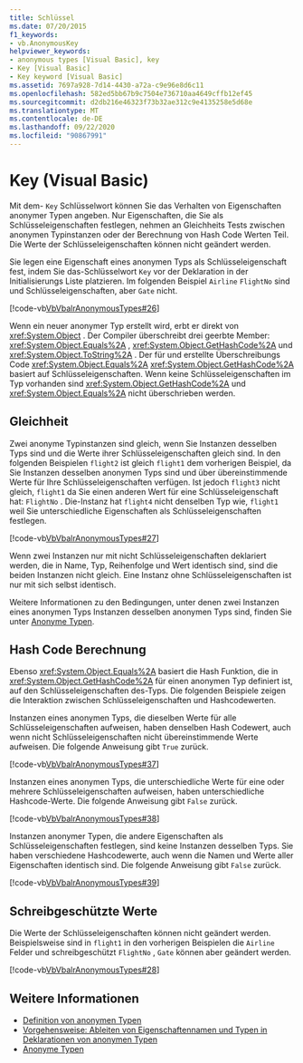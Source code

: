 ```yaml
---
title: Schlüssel
ms.date: 07/20/2015
f1_keywords:
- vb.AnonymousKey
helpviewer_keywords:
- anonymous types [Visual Basic], key
- Key [Visual Basic]
- Key keyword [Visual Basic]
ms.assetid: 7697a928-7d14-4430-a72a-c9e96e8d6c11
ms.openlocfilehash: 582ed5bb67b9c7504e736710aa4649cffb12ef45
ms.sourcegitcommit: d2db216e46323f73b32ae312c9e4135258e5d68e
ms.translationtype: MT
ms.contentlocale: de-DE
ms.lasthandoff: 09/22/2020
ms.locfileid: "90867991"
---
```

# <a name="key-visual-basic"></a>Key (Visual Basic)

Mit dem- `Key` Schlüsselwort können Sie das Verhalten von Eigenschaften anonymer Typen angeben. Nur Eigenschaften, die Sie als Schlüsseleigenschaften festlegen, nehmen an Gleichheits Tests zwischen anonymen Typinstanzen oder der Berechnung von Hash Code Werten Teil. Die Werte der Schlüsseleigenschaften können nicht geändert werden.  
  
 Sie legen eine Eigenschaft eines anonymen Typs als Schlüsseleigenschaft fest, indem Sie das-Schlüsselwort `Key` vor der Deklaration in der Initialisierungs Liste platzieren. Im folgenden Beispiel `Airline` `FlightNo` sind und Schlüsseleigenschaften, aber `Gate` nicht.  
  
 [!code-vb[VbVbalrAnonymousTypes#26](~/samples/snippets/visualbasic/VS_Snippets_VBCSharp/VbVbalrAnonymousTypes/VB/Class2.vb#26)]  
  
 Wenn ein neuer anonymer Typ erstellt wird, erbt er direkt von <xref:System.Object> . Der Compiler überschreibt drei geerbte Member: <xref:System.Object.Equals%2A> , <xref:System.Object.GetHashCode%2A> und <xref:System.Object.ToString%2A> . Der für und erstellte Überschreibungs Code <xref:System.Object.Equals%2A> <xref:System.Object.GetHashCode%2A> basiert auf Schlüsseleigenschaften. Wenn keine Schlüsseleigenschaften im Typ vorhanden sind <xref:System.Object.GetHashCode%2A> und <xref:System.Object.Equals%2A> nicht überschrieben werden.  
  
## <a name="equality"></a>Gleichheit  

 Zwei anonyme Typinstanzen sind gleich, wenn Sie Instanzen desselben Typs sind und die Werte ihrer Schlüsseleigenschaften gleich sind. In den folgenden Beispielen `flight2` ist gleich `flight1` dem vorherigen Beispiel, da Sie Instanzen desselben anonymen Typs sind und über übereinstimmende Werte für Ihre Schlüsseleigenschaften verfügen. Ist jedoch `flight3` nicht gleich, `flight1` da Sie einen anderen Wert für eine Schlüsseleigenschaft hat: `FlightNo` . Die-Instanz hat `flight4` nicht denselben Typ wie, `flight1` weil Sie unterschiedliche Eigenschaften als Schlüsseleigenschaften festlegen.  
  
 [!code-vb[VbVbalrAnonymousTypes#27](~/samples/snippets/visualbasic/VS_Snippets_VBCSharp/VbVbalrAnonymousTypes/VB/Class2.vb#27)]  
  
 Wenn zwei Instanzen nur mit nicht Schlüsseleigenschaften deklariert werden, die in Name, Typ, Reihenfolge und Wert identisch sind, sind die beiden Instanzen nicht gleich. Eine Instanz ohne Schlüsseleigenschaften ist nur mit sich selbst identisch.  
  
 Weitere Informationen zu den Bedingungen, unter denen zwei Instanzen eines anonymen Typs Instanzen desselben anonymen Typs sind, finden Sie unter [Anonyme Typen](../../programming-guide/language-features/objects-and-classes/anonymous-types.md).  
  
## <a name="hash-code-calculation"></a>Hash Code Berechnung  

 Ebenso <xref:System.Object.Equals%2A> basiert die Hash Funktion, die in <xref:System.Object.GetHashCode%2A> für einen anonymen Typ definiert ist, auf den Schlüsseleigenschaften des-Typs. Die folgenden Beispiele zeigen die Interaktion zwischen Schlüsseleigenschaften und Hashcodewerten.  
  
 Instanzen eines anonymen Typs, die dieselben Werte für alle Schlüsseleigenschaften aufweisen, haben denselben Hash Codewert, auch wenn nicht Schlüsseleigenschaften nicht übereinstimmende Werte aufweisen. Die folgende Anweisung gibt `True` zurück.  
  
 [!code-vb[VbVbalrAnonymousTypes#37](~/samples/snippets/visualbasic/VS_Snippets_VBCSharp/VbVbalrAnonymousTypes/VB/Class2.vb#37)]  
  
 Instanzen eines anonymen Typs, die unterschiedliche Werte für eine oder mehrere Schlüsseleigenschaften aufweisen, haben unterschiedliche Hashcode-Werte. Die folgende Anweisung gibt `False` zurück.  
  
 [!code-vb[VbVbalrAnonymousTypes#38](~/samples/snippets/visualbasic/VS_Snippets_VBCSharp/VbVbalrAnonymousTypes/VB/Class2.vb#38)]  
  
 Instanzen anonymer Typen, die andere Eigenschaften als Schlüsseleigenschaften festlegen, sind keine Instanzen desselben Typs. Sie haben verschiedene Hashcodewerte, auch wenn die Namen und Werte aller Eigenschaften identisch sind. Die folgende Anweisung gibt `False` zurück.  
  
 [!code-vb[VbVbalrAnonymousTypes#39](~/samples/snippets/visualbasic/VS_Snippets_VBCSharp/VbVbalrAnonymousTypes/VB/Class2.vb#39)]  
  
## <a name="read-only-values"></a>Schreibgeschützte Werte  

 Die Werte der Schlüsseleigenschaften können nicht geändert werden. Beispielsweise sind in `flight1` in den vorherigen Beispielen die `Airline` Felder und schreibgeschützt `FlightNo` , `Gate` können aber geändert werden.  
  
 [!code-vb[VbVbalrAnonymousTypes#28](~/samples/snippets/visualbasic/VS_Snippets_VBCSharp/VbVbalrAnonymousTypes/VB/Class2.vb#28)]  
  
## <a name="see-also"></a>Weitere Informationen

- [Definition von anonymen Typen](../../programming-guide/language-features/objects-and-classes/anonymous-type-definition.md)
- [Vorgehensweise: Ableiten von Eigenschaftennamen und Typen in Deklarationen von anonymen Typen](../../programming-guide/language-features/objects-and-classes/how-to-infer-property-names-and-types-in-anonymous-type-declarations.md)
- [Anonyme Typen](../../programming-guide/language-features/objects-and-classes/anonymous-types.md)
